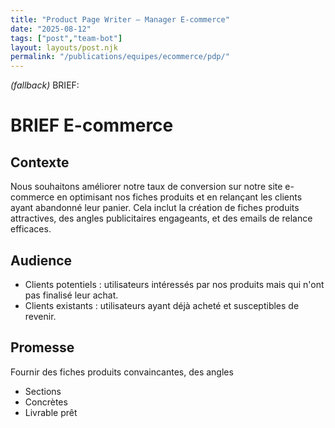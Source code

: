 ```yaml
---
title: "Product Page Writer — Manager E-commerce"
date: "2025-08-12"
tags: ["post","team-bot"]
layout: layouts/post.njk
permalink: "/publications/equipes/ecommerce/pdp/"
---
```

*(fallback)* BRIEF:
# BRIEF E-commerce

## Contexte
Nous souhaitons améliorer notre taux de conversion sur notre site e-commerce en optimisant nos fiches produits et en relançant les clients ayant abandonné leur panier. Cela inclut la création de fiches produits attractives, des angles publicitaires engageants, et des emails de relance efficaces.

## Audience
- Clients potentiels : utilisateurs intéressés par nos produits mais qui n'ont pas finalisé leur achat.
- Clients existants : utilisateurs ayant déjà acheté et susceptibles de revenir.

## Promesse
Fournir des fiches produits convaincantes, des angles

- Sections
- Concrètes
- Livrable prêt
